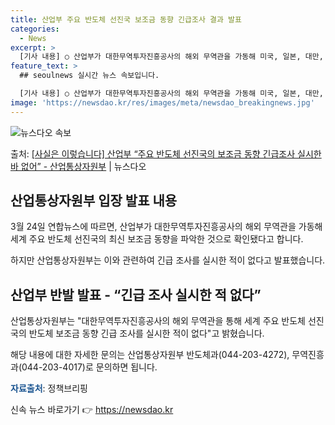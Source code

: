 ```yaml
---
title: 산업부 주요 반도체 선진국 보조금 동향 긴급조사 결과 발표
categories:
  - News
excerpt: >
  [기사 내용] ○ 산업부가 대한무역투자진흥공사의 해외 무역관을 가동해 미국, 일본, 대만, 네덜란드, 독일 …
feature_text: >
  ## seoulnews 실시간 뉴스 속보입니다.

  [기사 내용] ○ 산업부가 대한무역투자진흥공사의 해외 무역관을 가동해 미국, 일본, 대만, 네덜란드, 독일 …
image: 'https://newsdao.kr/res/images/meta/newsdao_breakingnews.jpg'
---
```


![뉴스다오 속보](https://newsdao.kr/res/images/meta/newsdao_breakingnews.jpg)

<p>출처: <a href="https://newsdao.kr/3427" rel="dofollow">[사실은 이렇습니다] 산업부 “주요 반도체 선진국의 보조금 동향 긴급조사 실시한 바 없어” - 산업통상자원부</a> | 뉴스다오</p>

<h2 data-ke-size="size26">산업통상자원부 입장 발표 내용</h2>
<p data-ke-size="size16">3월 24일 연합뉴스에 따르면, 산업부가 대한무역투자진흥공사의 해외 무역관을 가동해 세계 주요 반도체 선진국의 최신 보조금 동향을 파악한 것으로 확인됐다고 합니다.</p>
<p data-ke-size="size16">하지만 산업통상자원부는 이와 관련하여 긴급 조사를 실시한 적이 없다고 발표했습니다.</p>

<h2 data-ke-size="size26">산업부 반발 발표 - “긴급 조사 실시한 적 없다”</h2>
<p data-ke-size="size16">산업통상자원부는 "대한무역투자진흥공사의 해외 무역관을 통해 세계 주요 반도체 선진국의 반도체 보조금 동향 긴급 조사를 실시한 적이 없다"고 밝혔습니다.</p>
<p data-ke-size="size16">해당 내용에 대한 자세한 문의는 산업통상자원부 반도체과(044-203-4272), 무역진흥과(044-203-4017)로 문의하면 됩니다.</p>
<p data-ke-size="size16"><b><span style="color: #1a5490;">자료출처</span></b>: 정책브리핑 </p> 

신속 뉴스 바로가기 👉 <a href="https://newsdao.kr" rel="dofollow">https://newsdao.kr</a>


